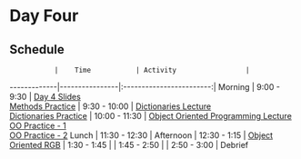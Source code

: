 # Day Four

## Schedule
 	           |	Time           | Activity                 |
-------------|----------------|:------------------------:|
 Morning	    |  9:00 - 9:30   | [Day 4 Slides]()<br>[Methods Practice]()
        	    |  9:30 - 10:00  | [Dictionaries Lecture]()<br>[Dictionaries Practice]()
       	     |  10:00 - 11:30 | [Object Oriented Programming Lecture](https://github.com/upperlinecode/intro-to-swift/blob/master/day-4/intro-object-orientation.md)<br>[OO Practice - 1]()<br>[OO Practice - 2]()
 Lunch       |  11:30 - 12:30 | 
 Afternoon   |  12:30 - 1:15  | [Object Oriented RGB]()
       	     |  1:30 - 1:45   | 
       	     |  1:45 - 2:50   | 
       	     |  2:50 - 3:00   | Debrief
